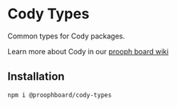 # Cody Types
Common types for Cody packages.

Learn more about Cody in our [prooph board wiki](https://wiki.prooph-board.com/cody/Cody-Server.html)

## Installation

```bash
npm i @proophboard/cody-types
```


